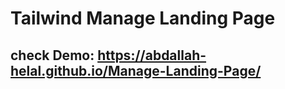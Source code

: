 # Tailwind Manage Landing Page
## check Demo: https://abdallah-helal.github.io/Manage-Landing-Page/
